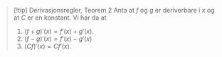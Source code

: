 
> [!tip] Derivasjonsregler, Teorem 2
> Anta at $f$ og $g$ er deriverbare i $x$ og at $C$ er en konstant. Vi har da at
> 1. $(f+g)'(x)=f'(x)+g'(x)$.
> 2. $(f-g)'(x)= f'(x)-g'(x)$
> 3. $(Cf)'(x)=Cf'(x)$.
>   